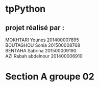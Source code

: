 # tpPython
## projet réalisé par :
MOKHTARI Younes     201400007895                                                                                            
BOUTAGHOU Sonia     201500008768    
BENTAHA Sabrina     201500009190                                                                                           
AZI Rabah abdelnour 201400006910                                                                                           
# Section A  groupe 02
